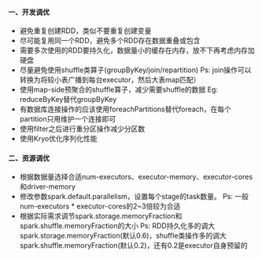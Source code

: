 #### 一、开发调优
-	避免重复创建RDD，类似不要重复创建变量
-	尽可能复用同一个RDD，避免多个RDD存在数据重叠或包含
-	需要多次使用的RDD要持久化，数据量小的缓存在内存，放不下再考虑内存加硬盘
-	尽量避免使用shuffle类算子(groupByKey/join/repartition)
Ps:  join操作可以转换为将较小表广播到每台executor，然后大表map匹配）
-	使用map-side预聚合的shuffle算子，减少需要shuffle的数据
Eg:  reduceByKey替代groupByKey
-	有数据库连接操作的应该使用foreachPartitions替代foreach，在每个partition只用维护一个连接即可
-	使用filter之后进行重分区操作减少分区数
-	使用Kryo优化序列化性能
#### 二、资源调优
-	根据数据量选择合适num-executors、executor-memory、executor-cores和driver-memory
-	修改参数spark.default.parallelism，设置每个stage的task数量。
Ps:  一般num-executors * executor-cores的2~3倍较为合适
-	根据实际需求调节spark.storage.memoryFraction和spark.shuffle.memoryFraction的大小
Ps:  RDD持久化多的调大spark.storage.memoryFraction(默认0.6)，shuffle类操作多的调大spark.shuffle.memoryFraction(默认0.2)，还有0.2是executor自身预留的
